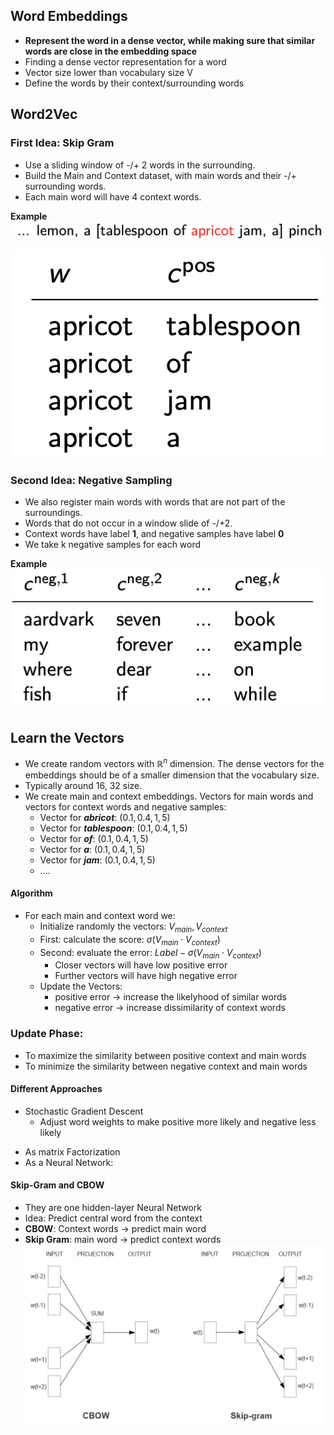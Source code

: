 ## Word Embeddings
* **Represent the word in a dense vector, while making sure that similar words are close in the embedding space**
* Finding a dense vector representation for a word 
* Vector size lower than vocabulary size V
* Define the words by their context/surrounding words

## Word2Vec

### First Idea: Skip Gram
* Use a sliding window of -/+ 2 words in the surrounding.
* Build the Main and Context dataset, with main words and their -/+ surrounding words.
* Each main word will have 4 context words.

**Example**
![image](images/sample2.png)

![image](images/pos.png)

### Second Idea: Negative Sampling
* We also register main words with words that are not part of the surroundings.
* Words that do not occur in a window slide of -/+2.
* Context words have label **1**, and negative samples have label **0**
* We take k negative samples for each word

**Example**
![image](images/neg.png)

## Learn the Vectors
* We create random vectors with $\mathbb{R}^{n}$ dimension. The dense vectors for the embeddings should be of a smaller dimension that the vocabulary size.
* Typically around 16, 32 size.
* We create main and context embeddings. Vectors for main words and vectors for context words and negative samples:
	* Vector for ***abricot***: $(0.1, 0.4, 1,5)$
	* Vector for ***tablespoon***: $(0.1, 0.4, 1,5)$
	* Vector for ***of***: $(0.1, 0.4, 1,5)$
	* Vector for ***a***: $(0.1, 0.4, 1,5)$
	* Vector for ***jam***: $(0.1, 0.4, 1,5)$
	* ....
#### Algorithm
* For each main and context word we:
	* Initialize randomly the vectors: $V_{main}, V_{context}$
	* First: calculate the score: $\sigma(V_{main} \cdot V_{context})$
	* Second: evaluate the error: $Label - \sigma(V_{main} \cdot V_{context})$
		* Closer vectors will have low positive error
		* Further vectors will have high negative error
	* Update the Vectors:
		* positive error -> increase the likelyhood of similar words
		* negative error -> increase dissimilarity of context words

### Update Phase:
* To maximize the similarity between positive context and main words
* To minimize the similarity between negative context and main words

#### Different Approaches
+ Stochastic Gradient Descent
	* Adjust word weights to make positive more likely and negative less likely
* As matrix Factorization
* As a Neural Network:

#### Skip-Gram and CBOW
* They are one hidden-layer Neural Network
* Idea: Predict central word from the context
* **CBOW**: Context words -> predict main word
* **Skip Gram**: main word -> predict context words
![image](images/cbow.png)
